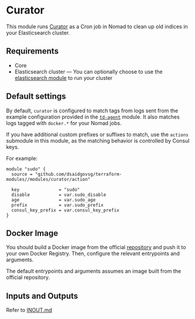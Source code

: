 # Curator

This module runs [Curator](https://github.com/elastic/curator) as a Cron job in Nomad to clean up
old indices in your Elasticsearch cluster.

## Requirements

- Core
- Elasticsearch cluster — You can optionally choose to use the [elasticsearch module](../elasticsearch) to run your cluster

## Default settings

By default, `curator` is configured to match tags from logs sent from the example configuration
provided in the [`td-agent`](../td-agent) module. It also matches logs tagged with `docker.*` for
your Nomad jobs.

If you have additional custom prefixes or suffixes to match, use the `actions` submodule in this
module, as the matching behavior is controlled by Consul keys.

For example:
```hcl
module "sudo" {
  source = "github.com/dsaidgovsg/terraform-modules//modules/curator/action"

  key               = "sudo"
  disable           = var.sudo_disable
  age               = var.sudo_age
  prefix            = var.sudo_prefix
  consul_key_prefix = var.consul_key_prefix
}
```

## Docker Image

You should build a Docker image from the official [repository](https://github.com/elastic/curator)
and push it to your own Docker Registry. Then, configure the relevant entrypoints and arguments.

The default entrypoints and arguments assumes an image built from the official repository.

## Inputs and Outputs

Refer to [INOUT.md](INOUT.md)
